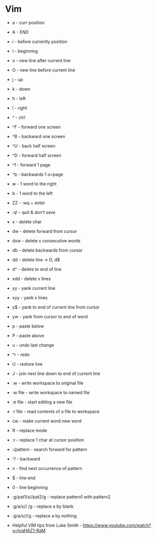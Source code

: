 # Vim
- a - curr position
- A - END
- i - before currently position
- I - beginning
- o - new line after current line
- O - new line before current line

- j - up
- k - down
- h - left
- l - right

- ^ - ctrl
- ^F - forward one screen
- ^B - backward one screen
- ^U - back half screen
- ^D - forward half screen
- ^f - forward 1 page
- ^b - backwards 1 o=page

- w - 1 word to the right
- b - 1 word to the left

- ZZ - :wq + enter
- :q! - quit & don’t save
- x - delete char
- dw - delete forward from cursor
- dxw - delete x consecutive words
- db - delete backwards from cursor
- dd - delete line -> D, d$
- d^ - delete to end of line
- xdd - delete x lines

- yy - yank current line
- xyy - yank x lines
- y$ - yank to end of current line from cursor
- yw - yank from cursor to end of word

- p - paste below
- P - paste above
- u - undo last change
- ^r - redo
- U - restore line
- J - join next line down to end of current line

- :w - write workspace to original file
- :w file - write workspace to named file
- :e file - start editing a new file
- :r file - read contents of a file to workspace

- cw - make current word new word
- R - replace mode
- :r - replace 1 char at cursor position

- :/pattern - search forward for pattern
- :? - backward
- n - find next occurrence of pattern

- $ - line end
- 0 - line beginning 

- :g/pat1/s//pat2/g - replace pattern1 with pattern2
- :g/a/s// /g - replace a by blank
- :g/a/s///g - replace a by nothing

- Helpful VIM tips from Luke Smith - https://www.youtube.com/watch?v=hraHAZ1-RaM
